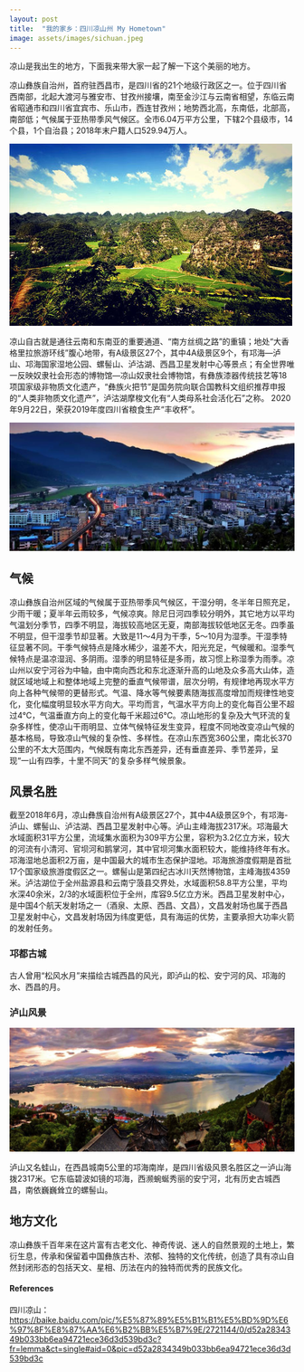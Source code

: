 ```yaml
---
layout: post
title:  "我的家乡：四川凉山州 My Hometown"
image: assets/images/sichuan.jpeg
---
```

凉山是我出生的地方，下面我来带大家一起了解一下这个美丽的地方。

凉山彝族自治州，首府驻西昌市，是四川省的21个地级行政区之一。位于四川省西南部，北起大渡河与雅安市、甘孜州接壤，南至金沙江与云南省相望，东临云南省昭通市和四川省宜宾市、乐山市，西连甘孜州；地势西北高，东南低，北部高，南部低；气候属于亚热带季风气候区。全市6.04万平方公里，下辖2个县级市，14个县，1个自治县；2018年末户籍人口529.94万人。

![ls2.jpg](../assets/images/ls2.jpg)

凉山自古就是通往云南和东南亚的重要通道、“南方丝绸之路”的重镇；地处“大香格里拉旅游环线”腹心地带，有A级景区27个，其中4A级景区9个，有邛海—泸山、邛海国家湿地公园、螺髻山、泸沽湖、西昌卫星发射中心等景点；有全世界唯一反映奴隶社会形态的博物馆—凉山奴隶社会博物馆，有彝族漆器传统技艺等18项国家级非物质文化遗产，“彝族火把节”是国务院向联合国教科文组织推荐申报的“人类非物质文化遗产”，泸沽湖摩梭文化有“人类母系社会活化石”之称。 2020年9月22日，荣获2019年度四川省粮食生产“丰收杯”。

![ls1.png](../assets/images/ls1.png)

## 气候

凉山彝族自治州区域的气候属于亚热带季风气候区，干湿分明，冬半年日照充足，少雨干暖；夏半年云雨较多，气候凉爽。除尼日河四季较分明外，其它地方以平均气温划分季节，四季不明显，海拔较高地区无夏，南部海拔较低地区无冬。四季虽不明显，但干湿季节却显著。大致是11～4月为干季，5～10月为湿季。干湿季特征显著不同。干季气候特点是降水稀少，温差不大，阳光充足，气候暖和。湿季气候特点是温凉湿润、多阴雨。湿季的明显特征是多雨，故习惯上称湿季为雨季。凉山州以安宁河谷为中轴，由中南向西北和东北逐渐升高的山地及众多高大山体，造就区域地域上和整体地域上完整的垂直气候带谱，层次分明，有规律地再现水平方向上各种气候带的更替形式。气温、降水等气候要素随海拔高度增加而规律性地变化，变化幅度明显较水平方向大。平均而言，气温水平方向上的变化每百公里不超过4℃，气温垂直方向上的变化每千米超过6℃。凉山地形的复杂及大气环流的复杂多样性，使凉山干雨明显、立体气候特征发生变异，程度不同地改变凉山气候的基本格局，导致凉山气候的复杂性、多样性。在凉山东西宽360公里，南北长370公里的不太大范围内，气候既有南北东西差异，还有垂直差异、季节差异，呈现“一山有四季，十里不同天”的复杂多样气候景象。

## 风景名胜

截至2018年6月，凉山彝族自治州有A级景区27个，其中4A级景区9个，有邛海-泸山、螺髻山、泸沽湖、西昌卫星发射中心等。泸山主峰海拔2317米。邛海最大水域面积31平方公里，流域集水面积为309平方公里，容积为3.2亿立方米，较大的河流有小清河、官坝河和鹅掌河，其中官坝河集水面积较大，能维持终年有水。邛海湿地总面积2万亩，是中国最大的城市生态保护湿地。邛海旅游度假期是首批17个国家级旅游度假区之一。螺髻山是第四纪古冰川天然博物馆，主峰海拔4359米。泸沽湖位于全州盐源县和云南宁蒗县交界处，水域面积58.8平方公里，平均水深40余米，2/3的水域面积位于全州，库容9.5亿立方米。西昌卫星发射中心，是中国4个航天发射场之一（酒泉、太原、西昌、文昌），文昌发射场也属于西昌卫星发射中心，文昌发射场因为纬度更低，具有海运的优势，主要承担大功率火箭的发射任务。

### 邛都古城

古人曾用“松风水月”来描绘古城西昌的风光，即泸山的松、安宁河的风、邛海的水、西昌的月。

### 泸山风景

![ls3.jpeg](../assets/images/ls3.jpeg)

泸山又名蛙山，在西昌城南5公里的邛海南岸，是四川省级风景名胜区之一泸山海拨2317米。它东临碧波如镜的邛海，西濒蜿蜒秀丽的安宁河，北有历史古城西昌，南依巍巍耸立的螺髻山。

## 地方文化

凉山彝族千百年来在这片富有古老文化、神奇传说、迷人的自然景观的土地上，繁衍生息，传承和保留着中国彝族古朴、浓郁、独特的文化传统，创造了具有凉山自然封闭形态的包括天文、星相、历法在内的独特而优秀的民族文化。

#### References
四川凉山：https://baike.baidu.com/pic/%E5%87%89%E5%B1%B1%E5%BD%9D%E6%97%8F%E8%87%AA%E6%B2%BB%E5%B7%9E/2721144/0/d52a2834349b033bb6ea94721ece36d3d539bd3c?fr=lemma&ct=single#aid=0&pic=d52a2834349b033bb6ea94721ece36d3d539bd3c 
